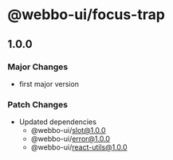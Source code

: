 # @webbo-ui/focus-trap

## 1.0.0

### Major Changes

- first major version

### Patch Changes

- Updated dependencies
  - @webbo-ui/slot@1.0.0
  - @webbo-ui/error@1.0.0
  - @webbo-ui/react-utils@1.0.0
